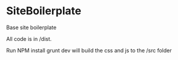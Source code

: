 # SiteBoilerplate
Base site boilerplate


All code is in /dist. 

Run NPM install
grunt dev will build the css and js to the /src folder
